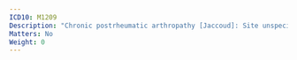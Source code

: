 ```yaml
---
ICD10: M1209
Description: "Chronic postrheumatic arthropathy [Jaccoud]: Site unspecified"
Matters: No
Weight: 0
---
```

